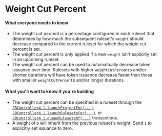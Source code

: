 # Weight Cut Percent

#### What everyone needs to know

* The weight cut percent is a percentage configured in each ruleset that determines by how much the subsequent ruleset's `weight` should decrease compared to the current ruleset for which the weight cut percent is set.
* The weight cut percent is only applied if a new `weight` isn't explicitly set in an upcoming ruleset.
* The weight cut percent can be used to automatically decrease token issuance over time. Rulesets with higher `weightCutPercent`s and/or shorter durations will have token issuance decrease faster than those with smaller `weightCutPercent`s and/or longer durations.

#### What you'll want to know if you're building

* The weight cut percent can be specified in a ruleset through the [`JBController4_1.launchProjectFor(...)`](/docs/v4/api/core/JBController.md#launchprojectfor), [`JBController4_1.launchRulesetsFor(...)`](/docs/v4/api/core/JBController.md#launchrulesetsfor), or [`JBController4_1.queueRulesetsOf(...)`](/docs/v4/api/core/JBController.md#queuerulesetsof) transactions. 
* A weight of `0` will inherit from the previous ruleset's weight. Send `1` to explicitly set issuance to zero.

